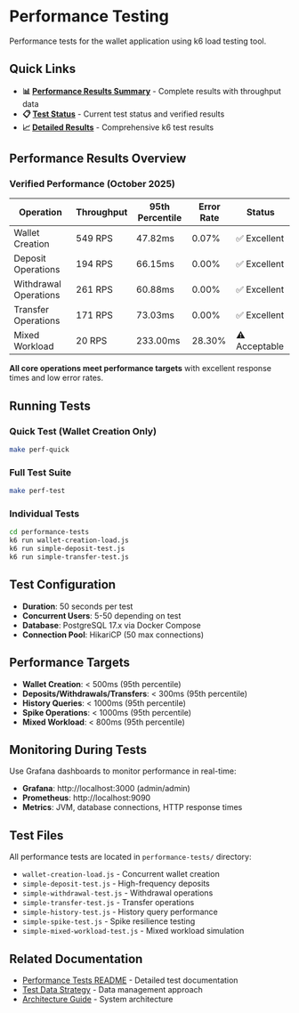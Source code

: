 # Performance Testing

Performance tests for the wallet application using k6 load testing tool.

## Quick Links

- **📊 [Performance Results Summary](../../performance-tests/results/summary.md)** - Complete results with throughput data
- **📋 [Test Status](../../performance-tests/CURRENT_STATUS.md)** - Current test status and verified results
- **📈 [Detailed Results](../../performance-tests/k6-performance-test-results.md)** - Comprehensive k6 test results

## Performance Results Overview

### Verified Performance (October 2025)

| Operation | Throughput | 95th Percentile | Error Rate | Status |
|-----------|------------|-----------------|------------|--------|
| Wallet Creation | 549 RPS | 47.82ms | 0.07% | ✅ Excellent |
| Deposit Operations | 194 RPS | 66.15ms | 0.00% | ✅ Excellent |
| Withdrawal Operations | 261 RPS | 60.88ms | 0.00% | ✅ Excellent |
| Transfer Operations | 171 RPS | 73.03ms | 0.00% | ✅ Excellent |
| Mixed Workload | 20 RPS | 233.00ms | 28.30% | ⚠️ Acceptable |

**All core operations meet performance targets** with excellent response times and low error rates.

## Running Tests

### Quick Test (Wallet Creation Only)
```bash
make perf-quick
```

### Full Test Suite
```bash
make perf-test
```

### Individual Tests
```bash
cd performance-tests
k6 run wallet-creation-load.js
k6 run simple-deposit-test.js
k6 run simple-transfer-test.js
```

## Test Configuration

- **Duration**: 50 seconds per test
- **Concurrent Users**: 5-50 depending on test
- **Database**: PostgreSQL 17.x via Docker Compose
- **Connection Pool**: HikariCP (50 max connections)

## Performance Targets

- **Wallet Creation**: < 500ms (95th percentile)
- **Deposits/Withdrawals/Transfers**: < 300ms (95th percentile)
- **History Queries**: < 1000ms (95th percentile)
- **Spike Operations**: < 1000ms (95th percentile)
- **Mixed Workload**: < 800ms (95th percentile)

## Monitoring During Tests

Use Grafana dashboards to monitor performance in real-time:
- **Grafana**: http://localhost:3000 (admin/admin)
- **Prometheus**: http://localhost:9090
- **Metrics**: JVM, database connections, HTTP response times

## Test Files

All performance tests are located in `performance-tests/` directory:
- `wallet-creation-load.js` - Concurrent wallet creation
- `simple-deposit-test.js` - High-frequency deposits
- `simple-withdrawal-test.js` - Withdrawal operations
- `simple-transfer-test.js` - Transfer operations
- `simple-history-test.js` - History query performance
- `simple-spike-test.js` - Spike resilience testing
- `simple-mixed-workload-test.js` - Mixed workload simulation

## Related Documentation

- [Performance Tests README](../../performance-tests/README.md) - Detailed test documentation
- [Test Data Strategy](../../performance-tests/test-data-strategy.md) - Data management approach
- [Architecture Guide](../architecture/README.md) - System architecture